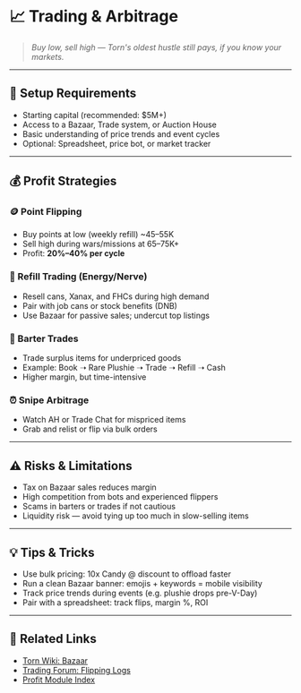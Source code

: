 ﻿# 📈 Trading & Arbitrage

> *Buy low, sell high — Torn's oldest hustle still pays, if you know your markets.*

---

## 🔧 Setup Requirements

- Starting capital (recommended: $5M+)
- Access to a Bazaar, Trade system, or Auction House
- Basic understanding of price trends and event cycles
- Optional: Spreadsheet, price bot, or market tracker

---

## 💰 Profit Strategies

### 🪙 Point Flipping

- Buy points at low (weekly refill) ~45–55K
- Sell high during wars/missions at 65–75K+
- Profit: **20%–40% per cycle**

### 🧪 Refill Trading (Energy/Nerve)

- Resell cans, Xanax, and FHCs during high demand
- Pair with job cans or stock benefits (DNB)
- Use Bazaar for passive sales; undercut top listings

### 💼 Barter Trades

- Trade surplus items for underpriced goods
- Example: Book ➝ Rare Plushie ➝ Trade ➝ Refill ➝ Cash
- Higher margin, but time-intensive

### ⏰ Snipe Arbitrage

- Watch AH or Trade Chat for mispriced items
- Grab and relist or flip via bulk orders

---

## ⚠️ Risks & Limitations

- Tax on Bazaar sales reduces margin
- High competition from bots and experienced flippers
- Scams in barters or trades if not cautious
- Liquidity risk — avoid tying up too much in slow-selling items

---

## 💡 Tips & Tricks

- Use bulk pricing: 10x Candy @ discount to offload faster
- Run a clean Bazaar banner: emojis + keywords = mobile visibility
- Track price trends during events (e.g. plushie drops pre-V-Day)
- Pair with a spreadsheet: track flips, margin %, ROI

---

## 🔗 Related Links

- [Torn Wiki: Bazaar](https://wiki.torn.com/wiki/Bazaar)
- [Trading Forum: Flipping Logs](#)
- [Profit Module Index](index.md)
